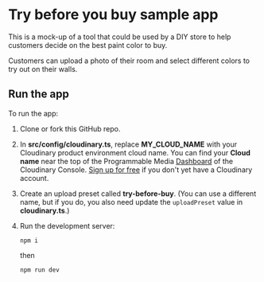 # Try before you buy sample app

This is a mock-up of a tool that could be used by a DIY store to help customers decide on the best paint color to buy.

Customers can upload a photo of their room and select different colors to try out on their walls.

## Run the app

To run the app:

1. Clone or fork this GitHub repo.
1. In **src/config/cloudinary.ts**, replace **MY_CLOUD_NAME** with your Cloudinary product environment cloud name. You can find your **Cloud name** near the top of the Programmable Media [Dashboard](https://console.cloudinary.com/pm/developer-dashboard) of the Cloudinary Console. [Sign up for free](https://cloudinary.com/users/register_free) if you don't yet have a Cloudinary account.
1. Create an upload preset called **try-before-buy**. (You can use a different name, but if you do, you also need update the `uploadPreset` value in **cloudinary.ts**.) 
1. Run the development server:
   
    ```terminal
    npm i
    ```

    then

    ```terminal
    npm run dev
    ```
